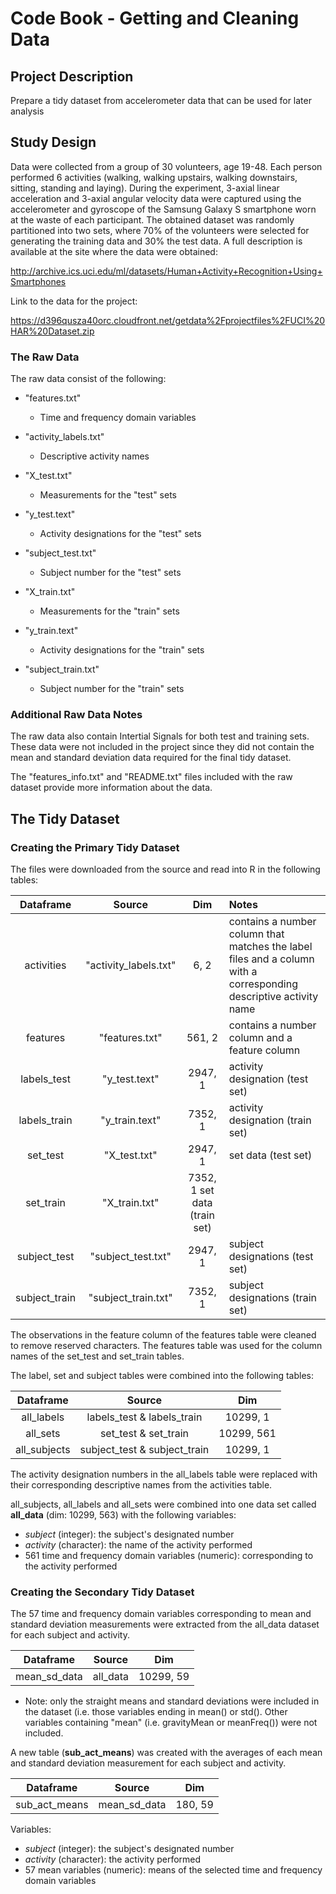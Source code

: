 # Code Book - Getting and Cleaning Data

## Project Description
Prepare a tidy dataset from accelerometer data that can be used for later analysis

## Study Design 

Data were collected from a group of 30 volunteers, age 19-48. Each person performed 6 activities (walking, walking upstairs, walking downstairs, sitting, standing and laying).  During the experiment, 3-axial linear acceleration and 3-axial angular velocity data were captured using the accelerometer and gyroscope of the Samsung Galaxy S smartphone worn at the waste of each participant. The obtained dataset was randomly partitioned into two sets, where 70% of the volunteers were selected for generating the training data and 30% the test data. A full description is available at the site where the data were obtained:

http://archive.ics.uci.edu/ml/datasets/Human+Activity+Recognition+Using+Smartphones 

Link to the data for the project:

https://d396qusza40orc.cloudfront.net/getdata%2Fprojectfiles%2FUCI%20HAR%20Dataset.zip  
 
 
### The Raw Data
The raw data consist of the following:

- "features.txt" 
  - Time and frequency domain variables
  
- "activity_labels.txt"
  - Descriptive activity names
  
- "X_test.txt"
  - Measurements for the "test" sets
  
- "y_test.text"
  - Activity designations for the "test" sets
  
- "subject_test.txt"
  - Subject number for the "test" sets
  
- "X_train.txt"
  - Measurements for the "train" sets
  
- "y_train.text"
  - Activity designations for the "train" sets
  
- "subject_train.txt"
  - Subject number for the "train" sets
  
  
### Additional Raw Data Notes 
The raw data also contain Intertial Signals for both test and training sets. These data were not included in the project since they did not contain the mean and standard deviation data required for the final tidy dataset.

The "features_info.txt" and "README.txt" files included with the raw dataset provide more information about the data.


## The Tidy Dataset

### Creating the Primary Tidy Dataset

The files were downloaded from the source and read into R in the following tables:

| Dataframe | Source | Dim | Notes |
|:--------:|:------:|:---:|:------|
| activities | "activity_labels.txt" | 6, 2 | contains a number column that matches the label files and a column with a corresponding descriptive activity name
| features | "features.txt" | 561, 2 | contains a number column and a feature column
| labels_test | "y_test.text" | 2947, 1 | activity designation (test set) |
| labels_train | "y_train.text" | 7352, 1 | activity designation (train set) |
| set_test | "X_test.txt" | 2947, 1 | set data (test set) |
| set_train | "X_train.txt" | 7352, 1 set data (train set) |
| subject_test | "subject_test.txt" | 2947, 1 | subject designations (test set) |
| subject_train | "subject_train.txt" | 7352, 1 | subject designations (train set) |

The observations in the feature column of the features table were cleaned to remove reserved characters.
The features table was used for the column names of the set_test and set_train tables.

The label, set and subject tables were combined into the following tables:

| Dataframe | Source | Dim |
|:--------:|:------:|:---:|
| all_labels | labels_test & labels_train | 10299, 1 |
| all_sets | set_test & set_train | 10299, 561 |
| all_subjects | subject_test & subject_train | 10299, 1 |

The activity designation numbers in the all_labels table were replaced with their corresponding descriptive names from the activities table.

all_subjects, all_labels and all_sets were combined into one data set called **all_data** (dim: 10299, 563) with the following variables:

* *subject* (integer): the subject's designated number
* *activity* (character): the name of the activity performed
* 561 time and frequency domain variables (numeric): corresponding to the activity performed


### Creating the Secondary Tidy Dataset

The 57 time and frequency domain variables corresponding to mean and standard deviation measurements were extracted from the all_data dataset for each subject and activity.

| Dataframe | Source | Dim |
|:--------:|:------:|:---:|
| mean_sd_data | all_data | 10299, 59 |


* Note: only the straight means and standard deviations were included in the dataset (i.e. those variables ending in mean() or std().  Other variables containing "mean" (i.e. gravityMean or meanFreq()) were not included.


A new table (**sub_act_means**) was created with the averages of each mean and standard deviation measurement for each subject and activity.

| Dataframe | Source | Dim |
|:--------:|:------:|:---:|
| sub_act_means | mean_sd_data | 180, 59 |

Variables:

* *subject* (integer): the subject's designated number
* *activity* (character): the activity performed
* 57 mean variables (numeric): means of the selected time and frequency domain variables
